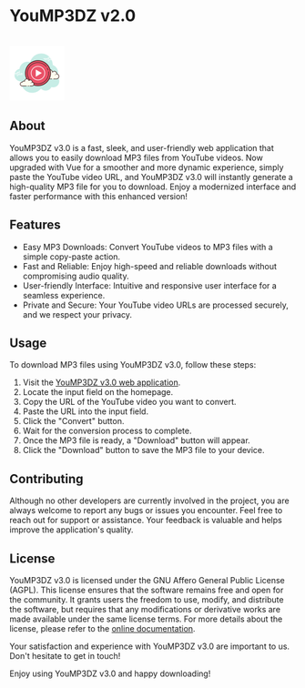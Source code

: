 <h1>YouMP3DZ v2.0</h1>
<br>
<a href="https://yoump3dz.onrender.com/" target="_blank"><img src="/public/assets/images/YouMP396.png"></a>

<h2>About</h2>

<p>YouMP3DZ v3.0 is a fast, sleek, and user-friendly web application that allows you to easily download MP3 files from YouTube videos. Now upgraded with Vue for a smoother and more dynamic experience, simply paste the YouTube video URL, and YouMP3DZ v3.0 will instantly generate a high-quality MP3 file for you to download. Enjoy a modernized interface and faster performance with this enhanced version!</p>

<h2>Features</h2>
<ul>
  <li>Easy MP3 Downloads: Convert YouTube videos to MP3 files with a simple copy-paste action.</li>
  <li>Fast and Reliable: Enjoy high-speed and reliable downloads without compromising audio quality.</li>
  <li>User-friendly Interface: Intuitive and responsive user interface for a seamless experience.</li>
  <li>Private and Secure: Your YouTube video URLs are processed securely, and we respect your privacy.</li>
</ul>

<h2>Usage</h2>
<p>To download MP3 files using YouMP3DZ v3.0, follow these steps:</p>
<ol>
  <li>Visit the <a href="https://yoump3dz.onrender.com/" target="_blank">YouMP3DZ v3.0 web application</a>.</li>
  <li>Locate the input field on the homepage.</li>
  <li>Copy the URL of the YouTube video you want to convert.</li>
  <li>Paste the URL into the input field.</li>
  <li>Click the "Convert" button.</li>
  <li>Wait for the conversion process to complete.</li>
  <li>Once the MP3 file is ready, a "Download" button will appear.</li>
  <li>Click the "Download" button to save the MP3 file to your device.</li>
</ol>

<h2>Contributing</h2>
<p>Although no other developers are currently involved in the project, you are always welcome to report any bugs or issues you encounter. Feel free to reach out for support or assistance. Your feedback is valuable and helps improve the application's quality.</p>

<h2>License</h2>
<p>YouMP3DZ v3.0 is licensed under the GNU Affero General Public License (AGPL). This license ensures that the software remains free and open for the community. It grants users the freedom to use, modify, and distribute the software, but requires that any modifications or derivative works are made available under the same license terms. For more details about the license, please refer to the <a href="https://www.gnu.org/licenses/" target="_blank">online documentation</a>.</p>


<p>Your satisfaction and experience with YouMP3DZ v3.0 are important to us. Don't hesitate to get in touch!</p>

<p>Enjoy using YouMP3DZ v3.0 and happy downloading!</p>
